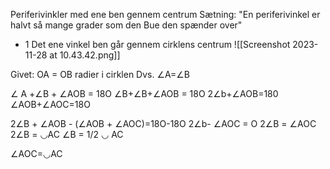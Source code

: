 Periferivinkler med ene ben gennem centrum
Sætning: "En periferivinkel er halvt så mange grader som den Bue den spænder over"
* 1 Det ene vinkel ben går gennem cirklens centrum
![[Screenshot 2023-11-28 at 10.43.42.png]]

Givet: OA = OB radier i cirklen
Dvs. ∠A=∠B

∠ A +∠B + ∠AOB = 18O
∠B+∠B+∠AOB = 18O
2∠b+∠AOB=180
∠AOB+∠AOC=18O

2∠B + ∠AOB - (∠AOB + ∠AOC)=18O-18O
2∠b- ∠AOC = O
2∠B = ∠AOC
2∠B = ◡AC
∠B = 1/2 ◡ AC

∠AOC=◡AC




